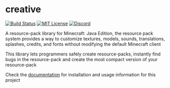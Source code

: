 # creative
[![Build Status](https://img.shields.io/github/workflow/status/unnamed/creative/build/main)](https://github.com/unnamed/creative/actions/workflows/build.yml)
[![MIT License](https://img.shields.io/badge/license-MIT-blue)](license.txt)
[![Discord](https://img.shields.io/discord/683899335405994062)](https://discord.gg/xbba2fy)

A resource-pack library for Minecraft: Java Edition, the resource pack system
provides a way to customize textures, models, sounds, translations, splashes,
credits, and fonts without modifying the default Minecraft client

This library lets programmers safely create resource-packs, instantly find
bugs in the resource-pack and create the most compact version of your
resource-pack

Check the [documentation](docs/readme.md) for installation and usage information for
this project
